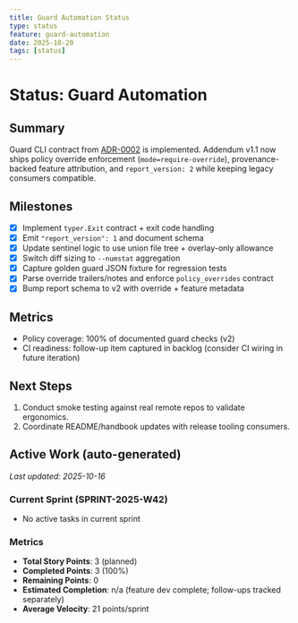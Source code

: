 ```yaml
---
title: Guard Automation Status
type: status
feature: guard-automation
date: 2025-10-20
tags: [status]
---
```


# Status: Guard Automation

## Summary
Guard CLI contract from [ADR-0002](../../adr/0002-guard-cli-contract.md) is implemented. Addendum v1.1 now ships policy override enforcement (`mode=require-override`), provenance-backed feature attribution, and `report_version: 2` while keeping legacy consumers compatible.

## Milestones
- [x] Implement `typer.Exit` contract + exit code handling
- [x] Emit `"report_version": 1` and document schema
- [x] Update sentinel logic to use union file tree + overlay-only allowance
- [x] Switch diff sizing to `--numstat` aggregation
- [x] Capture golden guard JSON fixture for regression tests
- [x] Parse override trailers/notes and enforce `policy_overrides` contract
- [x] Bump report schema to v2 with override + feature metadata

## Metrics
- Policy coverage: 100% of documented guard checks (v2)
- CI readiness: follow-up item captured in backlog (consider CI wiring in future iteration)

## Next Steps
1. Conduct smoke testing against real remote repos to validate ergonomics.
2. Coordinate README/handbook updates with release tooling consumers.

## Active Work (auto-generated)
*Last updated: 2025-10-16*

### Current Sprint (SPRINT-2025-W42)
- No active tasks in current sprint

### Metrics
- **Total Story Points**: 3 (planned)
- **Completed Points**: 3 (100%)
- **Remaining Points**: 0
- **Estimated Completion**: n/a (feature dev complete; follow-ups tracked separately)
- **Average Velocity**: 21 points/sprint
